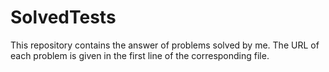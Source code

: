 # SolvedTests
This repository contains the answer of problems solved by me.
The URL of each problem is given in the first line of the corresponding file.
